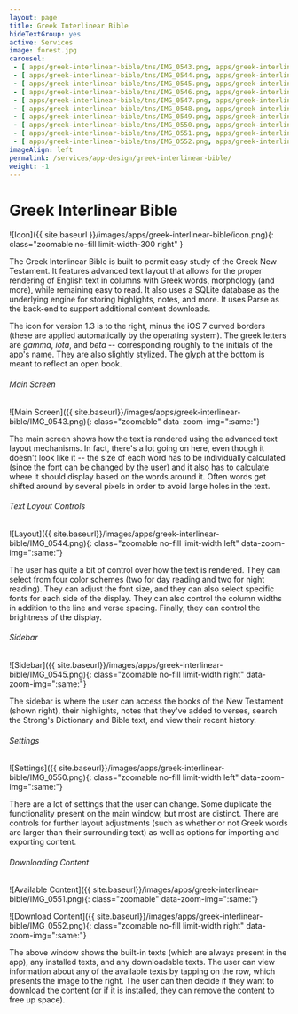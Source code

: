 ```yaml
---
layout: page
title: Greek Interlinear Bible
hideTextGroup: yes
active: Services
image: forest.jpg
carousel:
 - [ apps/greek-interlinear-bible/tns/IMG_0543.png, apps/greek-interlinear-bible/IMG_0543.png ]
 - [ apps/greek-interlinear-bible/tns/IMG_0544.png, apps/greek-interlinear-bible/IMG_0544.png ]
 - [ apps/greek-interlinear-bible/tns/IMG_0545.png, apps/greek-interlinear-bible/IMG_0545.png ]
 - [ apps/greek-interlinear-bible/tns/IMG_0546.png, apps/greek-interlinear-bible/IMG_0546.png ]
 - [ apps/greek-interlinear-bible/tns/IMG_0547.png, apps/greek-interlinear-bible/IMG_0547.png ]
 - [ apps/greek-interlinear-bible/tns/IMG_0548.png, apps/greek-interlinear-bible/IMG_0548.png ]
 - [ apps/greek-interlinear-bible/tns/IMG_0549.png, apps/greek-interlinear-bible/IMG_0549.png ]
 - [ apps/greek-interlinear-bible/tns/IMG_0550.png, apps/greek-interlinear-bible/IMG_0550.png ]
 - [ apps/greek-interlinear-bible/tns/IMG_0551.png, apps/greek-interlinear-bible/IMG_0551.png ]
 - [ apps/greek-interlinear-bible/tns/IMG_0552.png, apps/greek-interlinear-bible/IMG_0552.png ]
imageAlign: left
permalink: /services/app-design/greek-interlinear-bible/
weight: -1
---
```


# Greek Interlinear Bible

![Icon]({{ site.baseurl }}/images/apps/greek-interlinear-bible/icon.png){: class="zoomable no-fill limit-width-300 right" }

The Greek Interlinear Bible is built to permit easy study of the Greek New Testament. It features advanced text layout
that allows for the proper rendering of English text in columns with Greek words, morphology (and more), while remaining
easy to read. It also uses a SQLite database as the underlying engine for storing highlights, notes, and more. It uses
Parse as the back-end to support additional content downloads.

The icon for version 1.3 is to the right, minus the iOS 7 curved borders (these are applied automatically by the
operating system). The greek letters are *gamma*, *iota*, and *beta* -- corresponding roughly to the initials of the
app's name. They are also slightly stylized. The glyph at the bottom is meant to reflect an open book.

###### Main Screen
![Main Screen]({{ site.baseurl}}/images/apps/greek-interlinear-bible/IMG_0543.png){: class="zoomable" data-zoom-img=":same:"}

The main screen shows how the text is rendered using the advanced text layout mechanisms. In fact, there's a lot going
on here, even though it doesn't look like it -- the size of each word has to be individually calculated (since the font
can be changed by the user) and it also has to calculate where it should display based on the words around it. Often words
get shifted around by several pixels in order to avoid large holes in the text.

###### Text Layout Controls
![Layout]({{ site.baseurl}}/images/apps/greek-interlinear-bible/IMG_0544.png){: class="zoomable no-fill limit-width left" data-zoom-img=":same:"}

The user has quite a bit of control over how the text is rendered. They can select from four color schemes (two for day
reading and two for night reading). They can adjust the font size, and they can also select specific fonts for each side
of the display. They can also control the column widths in addition to the line and verse spacing. Finally, they can
control the brightness of the display.

###### Sidebar
![Sidebar]({{ site.baseurl}}/images/apps/greek-interlinear-bible/IMG_0545.png){: class="zoomable no-fill limit-width right" data-zoom-img=":same:"}

The sidebar is where the user can access the books of the New Testament (shown right), their highlights, notes that
they've added to verses, search the Strong's Dictionary and Bible text, and view their recent history.

###### Settings
![Settings]({{ site.baseurl}}/images/apps/greek-interlinear-bible/IMG_0550.png){: class="zoomable no-fill limit-width left" data-zoom-img=":same:"}

There are a lot of settings that the user can change. Some duplicate the functionality present on the main window, but most
are distinct. There are controls for further layout adjustments (such as whether or not Greek words are larger than their
surrounding text) as well as options for importing and exporting content.

###### Downloading Content
![Available Content]({{ site.baseurl}}/images/apps/greek-interlinear-bible/IMG_0551.png){: class="zoomable" data-zoom-img=":same:"}

![Download Content]({{ site.baseurl}}/images/apps/greek-interlinear-bible/IMG_0552.png){: class="zoomable no-fill limit-width right" data-zoom-img=":same:"}

The above window shows the built-in texts (which are always present in the app), any installed texts, and any downloadable
texts. The user can view information about any of the available texts by tapping on the row, which presents the image to
the right. The user can then decide if they want to download the content (or if it is installed, they can remove the content to
free up space).
